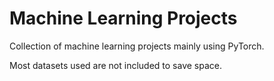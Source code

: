 # Machine Learning Projects

Collection of machine learning projects mainly using PyTorch.

Most datasets used are not included to save space.